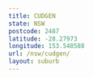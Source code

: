 ```yaml
---
title: CUDGEN
state: NSW
postcode: 2487
latitude: -28.27973
longitude: 153.548588
url: /nsw/cudgen/
layout: suburb
---
```

